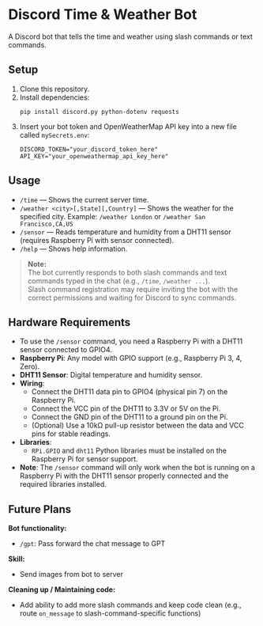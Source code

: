# Discord Time & Weather Bot

A Discord bot that tells the time and weather using slash commands or text commands.

## Setup

1. Clone this repository.
2. Install dependencies:
   ```
   pip install discord.py python-dotenv requests
   ```
3. Insert your bot token and OpenWeatherMap API key into a new file called `mySecrets.env`:
   ```
   DISCORD_TOKEN="your_discord_token_here"
   API_KEY="your_openweathermap_api_key_here"
   ```

## Usage

- `/time` — Shows the current server time.
- `/weather <city>[,State][,Country]` — Shows the weather for the specified city. Example: `/weather London` or `/weather San Francisco,CA,US`
- `/sensor` — Reads temperature and humidity from a DHT11 sensor (requires Raspberry Pi with sensor connected).
- `/help` — Shows help information.

> **Note:**  
> The bot currently responds to both slash commands and text commands typed in the chat (e.g., `/time`, `/weather ...`).  
> Slash command registration may require inviting the bot with the correct permissions and waiting for Discord to sync commands.

## Hardware Requirements

- To use the `/sensor` command, you need a Raspberry Pi with a DHT11 sensor connected to GPIO4.
- **Raspberry Pi**: Any model with GPIO support (e.g., Raspberry Pi 3, 4, Zero).
- **DHT11 Sensor**: Digital temperature and humidity sensor.
- **Wiring**:
  - Connect the DHT11 data pin to GPIO4 (physical pin 7) on the Raspberry Pi.
  - Connect the VCC pin of the DHT11 to 3.3V or 5V on the Pi.
  - Connect the GND pin of the DHT11 to a ground pin on the Pi.
  - (Optional) Use a 10kΩ pull-up resistor between the data and VCC pins for stable readings.
- **Libraries**:
  - `RPi.GPIO` and `dht11` Python libraries must be installed on the Raspberry Pi for sensor support.
- **Note**: The `/sensor` command will only work when the bot is running on a Raspberry Pi with the DHT11 sensor properly connected and the required libraries installed.

## Future Plans

**Bot functionality:**
- `/gpt`: Pass forward the chat message to GPT

**Skill:**
- Send images from bot to server

**Cleaning up / Maintaining code:**
- Add ability to add more slash commands and keep code clean (e.g., route `on_message` to slash-command-specific functions)
